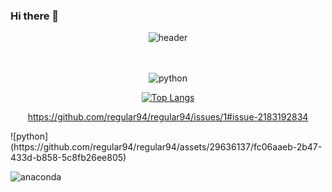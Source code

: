 ### Hi there 👋

<div align="center"> 
  
![header](https://capsule-render.vercel.app/api?type=wave&color=auto&height=300&section=header&text=ノーマルさん&fontSize=90)

<br>
<br>

<img alt="python" src ="https://img.shields.io/badge/python.svg?&style=for-the-badge&logo=python&logoColor=#3776AB"/>

[![Top Langs](https://github-readme-stats.vercel.app/api/top-langs/?username=regular94)](https://github.com/anuraghazra/github-readme-stats)

https://github.com/regular94/regular94/issues/1#issue-2183192834

</div>
![python](https://github.com/regular94/regular94/assets/29636137/fc06aaeb-2b47-433d-b858-5c8fb26ee805)

![anaconda](https://github.com/regular94/regular94/assets/29636137/992a7a09-b3e8-46de-9a2a-342c5a4a2a96)
